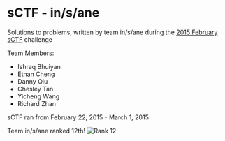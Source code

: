 sCTF - in/s/ane
===============

Solutions to problems, written by team in/s/ane during the [2015 February sCTF](http://compete.sctf.io) challenge

Team Members:
- Ishraq Bhuiyan
- Ethan Cheng
- Danny Qiu
- Chesley Tan
- Yicheng Wang
- Richard Zhan

sCTF ran from February 22, 2015 - March 1, 2015

Team in/s/ane ranked 12th!
![Rank 12](https://github.com/in-s-ane/sctf-2015-q1/raw/master/_Ranking/Screen%20Shot%202015-03-01%20at%2011.18.00%20PM.png)
